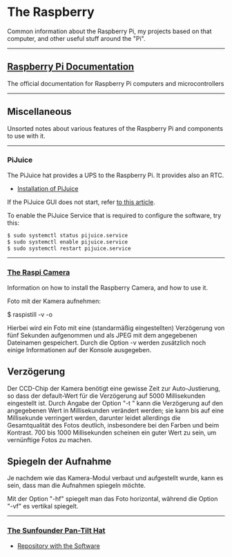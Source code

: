 # The Raspberry

Common information about the Raspberry Pi, my projects based on that computer, and other useful stuff around the "Pi".

---
## [Raspberry Pi Documentation](https://www.raspberrypi.com/documentation/computers/raspberry-pi.html)

The official documentation for Raspberry Pi computers and microcontrollers

---
## Miscellaneous

Unsorted notes about various features of the Raspberry Pi and components to use with it.

---
### PiJuice

The PiJuice hat provides a UPS to the Raspberry Pi. It provides also an RTC.

  - [Installation of PiJuice](https://learn.pi-supply.com/make/pijuice-quick-start-guide-faq/#software-installation)

If the PiJuice GUI does not start, refer [to this article](https://github.com/PiSupply/PiJuice/issues/1000).

To enable the PiJuice Service that is required to configure the software, try this:
```bash
$ sudo systemctl status pijuice.service
$ sudo systemctl enable pijuice.service
$ sudo systemctl restart pijuice.service
```

---
### [The Raspi Camera](raspi/CameraStuff.md)

Information on how to install the Raspberry Camera, and how to use it.

Foto mit der Kamera aufnehmen:

$ raspistill -v -o <dateiname>

Hierbei wird ein Foto mit eine (standarmäßig eingestellten) Verzögerung von fünf Sekunden aufgenommen und als JPEG mit dem angegebenen Dateinamen gespeichert. Durch die Option -v werden zusätzlich noch einige Informationen auf der Konsole ausgegeben.

Verzögerung
----------
Der CCD-Chip der Kamera benötigt eine gewisse Zeit zur Auto-Justierung, so dass der default-Wert für die Verzögerung auf 5000 Millisekunden eingestellt ist. Durch Angabe der Option "-t <delay>" kann die Verzögerung auf den angegebenen Wert in Millisekunden verändert werden; sie kann bis auf eine Millisekunde verringert werden, darunter leidet allerdings die Gesamtqualität des Fotos deutlich, insbesondere bei den Farben und beim Kontrast. 700 bis 1000 Millisekunden scheinen ein guter Wert zu sein, um vernünftige Fotos zu machen.

Spiegeln der Aufnahme
---------------------
Je nachdem wie das Kamera-Modul verbaut und aufgestellt wurde, kann es sein, dass man die Aufnahmen spiegeln möchte.

Mit der Option "-hf" spiegelt man das Foto horizontal, während die Option "-vf" es vertikal spiegelt.

---
### [The Sunfounder Pan-Tilt Hat](https://docs.sunfounder.com/projects/pantilt-v3/en/latest/)

  - [Repository with the Software](https://github.com/sunfounder/pan-tilt-hat.git)


